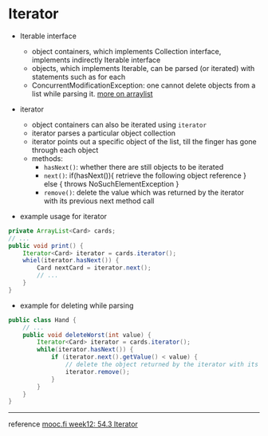 # Iterator
* Iterable interface
    * object containers, which implements Collection interface, implements indirectly Iterable interface
    * objects, which implements Iterable, can be parsed (or iterated) with statements such as for each
    * ConcurrentModificationException: one cannot delete objects from a list while parsing it. [more on arraylist](arraylist.md#ConcurrentModificationException)
* iterator
    * object containers can also be iterated using `iterator`
    * iterator parses a particular object collection
    * iterator points out a specific object of the list, till the finger has gone through each object
    * methods: 
        * `hasNext()`: whether there are still objects to be iterated
        * `next()`: if(hasNext()){ retrieve the following object reference } else { throws NoSuchElementException }
        * `remove()`: delete the value which was returned by the iterator with its previous next method call

* example usage for iterator
```java
private ArrayList<Card> cards;
// ...
public void print() {
    Iterator<Card> iterator = cards.iterator();
    whiel(iterator.hasNext()) {
        Card nextCard = iterator.next();
        // ...
    }
}
```

* example for deleting while parsing
```java
public class Hand {
    // ...
    public void deleteWorst(int value) {
        Iterator<Card> iterator = cards.iterator();
        while(iterator.hasNext()) {
            if (iterator.next().getValue() < value) {
                // delete the object returned by the iterator with its previous method call
                iterator.remove();
            }
        }
    }
}
```


------
reference
[mooc.fi week12: 54.3 Iterator](https://materiaalit.github.io/2013-oo-programming/part2/week-12/)
